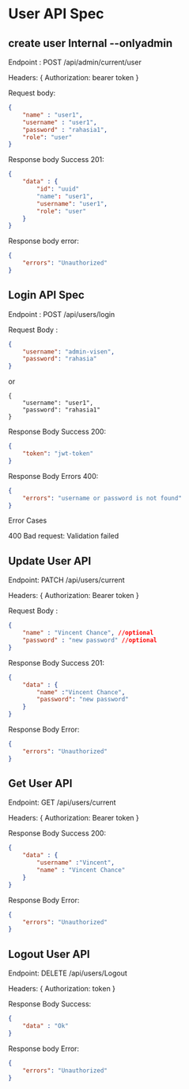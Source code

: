 # User API Spec


## create user Internal --onlyadmin

Endpoint : POST /api/admin/current/user

Headers: {
	Authorization: bearer token
}

Request body: 
```json
{	
	"name" : "user1",
	"username" : "user1",
	"password" : "rahasia1",
	"role": "user"
}
```

Response body Success 201:
```json
{
	"data" : {
		"id": "uuid"
		"name": "user1",
		"username": "user1",
		"role": "user"
	}	
}
```

Response body error:
```json
{
	"errors": "Unauthorized"
}
```


## Login API Spec

Endpoint : POST /api/users/login

Request Body : 
```json
{
	"username": "admin-visen",
	"password": "rahasia"
}
```
 or 
 
```
{
	"username": "user1",
	"password": "rahasia1"
}
```

Response Body Success 200:

```json
{
	"token": "jwt-token"
}
```

Response Body Errors 400:
```json
{
	"errors": "username or password is not found"
}
```

Error Cases

400 Bad request: Validation failed

## Update User API

Endpoint: PATCH /api/users/current

Headers: {
	Authorization: Bearer token
}

Request Body :
 
```json
{
	"name" : "Vincent Chance", //optional
	"password" : "new password" //optional
}
```

Response Body Success 201:

```json
{
	"data" : {
		"name" :"Vincent Chance",
		"password": "new password"
	}
}
```

Response Body Error:

```json
{
	"errors": "Unauthorized"
}
```

## Get User API

Endpoint: GET /api/users/current

Headers: {
	Authorization: Bearer token
}

Response Body Success 200:

```json
{
	"data" : {
		"username" :"Vincent",
		"name" : "Vincent Chance"
	}
}
```

Response Body Error:

```json
{
	"errors": "Unauthorized"
}
```

## Logout User API

Endpoint: DELETE /api/users/Logout

Headers: {
	Authorization: token
}

Response Body Success:

```json
{
	"data" : "Ok"
}
```

Response body Error:

```json
{
	"errors": "Unauthorized"
}
```
